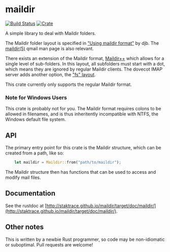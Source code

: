 # maildir

[![Build Status](https://travis-ci.org/staktrace/maildir.svg?branch=master)](https://travis-ci.org/staktrace/maildir)
[![Crate](https://img.shields.io/crates/v/maildir.svg)](https://crates.io/crates/maildir)

A simple library to deal with Maildir folders.

The Maildir folder layout is specified in ["Using maildir format"] by
djb. The [maildir(5)] qmail man page is also relevant.

There exists an extension of the Maildir format, [Maildir++] which
allows for a single level of sub-folders. In this layout, all
subfolders must start with a dot, which means they are ignored by
regular Maildir clients. The dovecot IMAP server adds another option,
the ["fs" layout].

This crate currently only supports the regular Maildir format.

["Using maildir format"]: http://cr.yp.to/proto/maildir.html
[maildir(5)]: http://www.qmail.org/qmail-manual-html/man5/maildir.html
[Maildir++]: http://www.courier-mta.org/imap/README.maildirquota.html
["fs" layout]: https://wiki.dovecot.org/MailboxFormat/Maildir

### Note for Windows Users

This crate is probably not for you. The Maildir format requires colons
to be allowed in filenames, and is thus inheritently incompatible with
NTFS, the Windows default file system.

## API

The primary entry point for this crate is the Maildir structure, which
can be created from a path, like so:

```rust
    let maildir = Maildir::from("path/to/maildir");
```

The Maildir structure then has functions that can be used to access
and modify mail files.

## Documentation

See the rustdoc at
[http://staktrace.github.io/maildir/target/doc/maildir/](http://staktrace.github.io/maildir/target/doc/maildir/).

## Other notes

This is written by a newbie Rust programmer, so code may be
non-idiomatic or suboptimal. Pull requests are welcome!
